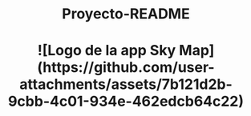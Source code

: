 <h1 align="center"> Proyecto-README </h1>

<h1 align="center">![Logo de la app Sky Map](https://github.com/user-attachments/assets/7b121d2b-9cbb-4c01-934e-462edcb64c22) </h1>
